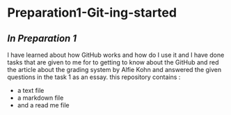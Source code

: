 # **Preparation1-Git-ing-started**
## *In Preparation 1*
I have learned about how GitHub works and how do I use it and I have done tasks that are given to me for to getting to know about the GitHub and red the article about the grading system by Alfie Kohn and answered the given questions in the task 1 as an essay.
this repository contains : 
* a text file
* a markdown file
* and a read me file

